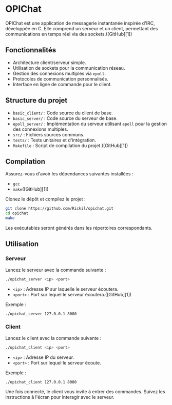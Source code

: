 # OPIChat

OPIChat est une application de messagerie instantanée inspirée d'IRC, développée en C. Elle comprend un serveur et un client, permettant des communications en temps réel via des sockets.([GitHub][1])

## Fonctionnalités

* Architecture client/serveur simple.
* Utilisation de sockets pour la communication réseau.
* Gestion des connexions multiples via `epoll`.
* Protocoles de communication personnalisés.
* Interface en ligne de commande pour le client.

## Structure du projet

* `basic_client/` : Code source du client de base.
* `basic_server/` : Code source du serveur de base.
* `epoll_server/` : Implémentation du serveur utilisant `epoll` pour la gestion des connexions multiples.
* `src/` : Fichiers sources communs.
* `tests/` : Tests unitaires et d'intégration.
* `Makefile` : Script de compilation du projet.([GitHub][1])

## Compilation

Assurez-vous d'avoir les dépendances suivantes installées :

* `gcc`
* `make`([GitHub][1])

Clonez le dépôt et compilez le projet :

```bash
git clone https://github.com/Rickil/opichat.git
cd opichat
make
```



Les exécutables seront générés dans les répertoires correspondants.

## Utilisation

### Serveur

Lancez le serveur avec la commande suivante :

```bash
./opichat_server <ip> <port>
```



* `<ip>` : Adresse IP sur laquelle le serveur écoutera.
* `<port>` : Port sur lequel le serveur écoutera.([GitHub][1])

Exemple :

```bash
./opichat_server 127.0.0.1 8080
```



### Client

Lancez le client avec la commande suivante :

```bash
./opichat_client <ip> <port>
```



* `<ip>` : Adresse IP du serveur.
* `<port>` : Port sur lequel le serveur écoute.

Exemple :

```bash
./opichat_client 127.0.0.1 8080
```



Une fois connecté, le client vous invite à entrer des commandes. Suivez les instructions à l'écran pour interagir avec le serveur.
